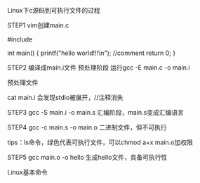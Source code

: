 
Linux下c源码到可执行文件的过程

STEP1   vim创建main.c

#include <iostream>

int main() 
{
printf("hello world!!!\n"); //comment
return 0;
}

STEP2   编译成main.i文件 预处理阶段
运行gcc -E main.c -o main.i

预处理文件

cat main.i
会发现stdio被展开，//注释消失

STEP3 gcc -S main.i -o main.s
 汇编阶段，main.s变成汇编语言

STEP4 gcc -c main.s -o main.o
二进制文件，但不可执行

tips：ls命令，绿色代表可执行文件，可以chmod a+x main.o加权限

STEP5 gcc main.o -o hello
生成hello文件，具备可执行性



Linux基本命令

